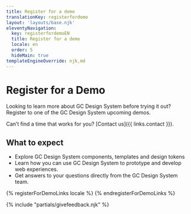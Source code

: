```yaml
---
title: Register for a demo
translationKey: registerfordemo
layout: 'layouts/base.njk'
eleventyNavigation:
  key: registerfordemoEN
  title: Register for a demo
  locale: en
  order: 5
  hideMain: true
templateEngineOverride: njk,md
---
```


# Register for a Demo

Looking to learn more about GC Design System before trying it out? Register to one of the GC Design System upcoming demos.

Can’t find a time that works for you? [Contact us]({{ links.contact }}).

## What to expect

- Explore GC Design System components, templates and design tokens
- Learn how you can use GC Design System to prototype and develop web experiences.
- Get answers to your questions directly from the GC Design System team.

<div>
{% registerForDemoLinks locale %}
{% endregisterForDemoLinks %}
</div>

{% include "partials/givefeedback.njk" %}